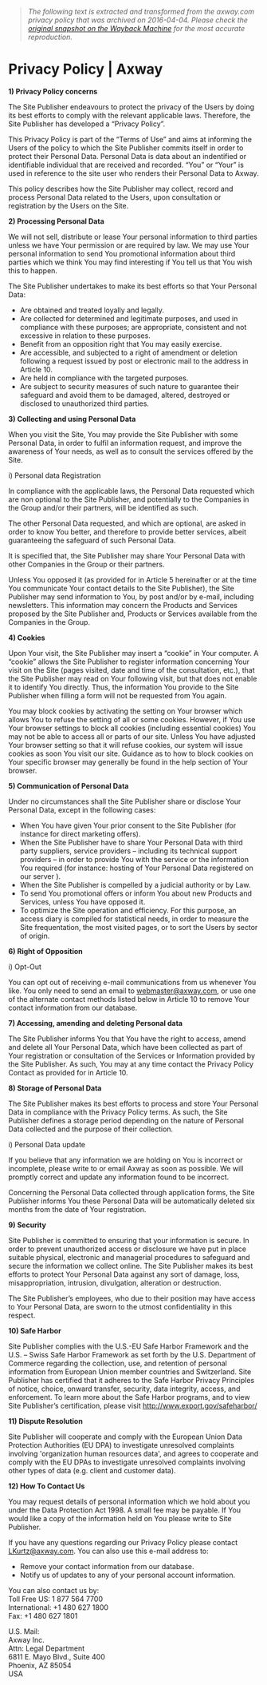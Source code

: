 > *The following text is extracted and transformed from the axway.com privacy policy that was archived on 2016-04-04. Please check the [original snapshot on the Wayback Machine](https://web.archive.org/web/20160404093507id_/https%3A//www.axway.com/en/gate/privacy-policy) for the most accurate reproduction.*

# Privacy Policy | Axway

**1) Privacy Policy concerns**

The Site Publisher endeavours to protect the privacy of the Users by doing its best efforts to comply with the relevant applicable laws. Therefore, the Site Publisher has developed a “Privacy Policy”.

This Privacy Policy is part of the “Terms of Use” and aims at informing the Users of the policy to which the Site Publisher commits itself in order to protect their Personal Data. Personal Data is data about an indentified or identifiable individual that are received and recorded. “You” or “Your” is used in reference to the site user who renders their Personal Data to Axway.

This policy describes how the Site Publisher may collect, record and process Personal Data related to the Users, upon consultation or registration by the Users on the Site.

**2) Processing Personal Data**

We will not sell, distribute or lease Your personal information to third parties unless we have Your permission or are required by law. We may use Your personal information to send You promotional information about third parties which we think You may find interesting if You tell us that You wish this to happen.

The Site Publisher undertakes to make its best efforts so that Your Personal Data:

  * Are obtained and treated loyally and legally.
  * Are collected for determined and legitimate purposes, and used in compliance with these purposes; are appropriate, consistent and not excessive in relation to these purposes.
  * Benefit from an opposition right that You may easily exercise.
  * Are accessible, and subjected to a right of amendment or deletion following a request issued by post or electronic mail to the address in Article 10.
  * Are held in compliance with the targeted purposes.
  * Are subject to security measures of such nature to guarantee their safeguard and avoid them to be damaged, altered, destroyed or disclosed to unauthorized third parties.



**3) Collecting and using Personal Data**

When you visit the Site, You may provide the Site Publisher with some Personal Data, in order to fulfil an information request, and improve the awareness of Your needs, as well as to consult the services offered by the Site.

i) Personal data Registration

In compliance with the applicable laws, the Personal Data requested which are non optional to the Site Publisher, and potentially to the Companies in the Group and/or their partners, will be identified as such.

The other Personal Data requested, and which are optional, are asked in order to know You better, and therefore to provide better services, albeit guaranteeing the safeguard of such Personal Data.

It is specified that, the Site Publisher may share Your Personal Data with other Companies in the Group or their partners.

Unless You opposed it (as provided for in Article 5 hereinafter or at the time You communicate Your contact details to the Site Publisher), the Site Publisher may send information to You, by post and/or by e-mail, including newsletters. This information may concern the Products and Services proposed by the Site Publisher and, Products or Services available from the Companies in the Group.

**4) Cookies**

Upon Your visit, the Site Publisher may insert a “cookie” in Your computer. A “cookie” allows the Site Publisher to register information concerning Your visit on the Site (pages visited, date and time of the consultation, etc.), that the Site Publisher may read on Your following visit, but that does not enable it to identify You directly. Thus, the information You provide to the Site Publisher when filling a form will not be requested from You again.

You may block cookies by activating the setting on Your browser which allows You to refuse the setting of all or some cookies. However, if You use Your browser settings to block all cookies (including essential cookies) You may not be able to access all or parts of our site. Unless You have adjusted Your browser setting so that it will refuse cookies, our system will issue cookies as soon You visit our site. Guidance as to how to block cookies on Your specific browser may generally be found in the help section of Your browser.

**5) Communication of Personal Data**

Under no circumstances shall the Site Publisher share or disclose Your Personal Data, except in the following cases:

  * When You have given Your prior consent to the Site Publisher (for instance for direct marketing offers).
  * When the Site Publisher have to share Your Personal Data with third party suppliers, service providers – including its technical support providers – in order to provide You with the service or the information You required (for instance: hosting of Your Personal Data registered on our server ).
  * When the Site Publisher is compelled by a judicial authority or by Law.
  * To send You promotional offers or inform You about new Products and Services, unless You have opposed it.
  * To optimize the Site operation and efficiency. For this purpose, an access diary is compiled for statistical needs, in order to measure the Site frequentation, the most visited pages, or to sort the Users by sector of origin.



**6) Right of Opposition**

i) Opt-Out

You can opt out of receiving e-mail communications from us whenever You like. You only need to send an email to [webmaster@axway.com](mailto:webmaster@axway.com), or use one of the alternate contact methods listed below in Article 10 to remove Your contact information from our database.

**7) Accessing, amending and deleting Personal data**

The Site Publisher informs You that You have the right to access, amend and delete all Your Personal Data, which have been collected as part of Your registration or consultation of the Services or Information provided by the Site Publisher. As such, You may at any time contact the Privacy Policy Contact as provided for in Article 10.

**8) Storage of Personal Data**

The Site Publisher makes its best efforts to process and store Your Personal Data in compliance with the Privacy Policy terms. As such, the Site Publisher defines a storage period depending on the nature of Personal Data collected and the purpose of their collection.

i) Personal Data update

If you believe that any information we are holding on You is incorrect or incomplete, please write to or email Axway as soon as possible. We will promptly correct and update any information found to be incorrect.

Concerning the Personal Data collected through application forms, the Site Publisher informs You these Personal Data will be automatically deleted six months from the date of Your registration.

**9) Security**

Site Publisher is committed to ensuring that your information is secure. In order to prevent unauthorized access or disclosure we have put in place suitable physical, electronic and managerial procedures to safeguard and secure the information we collect online. The Site Publisher makes its best efforts to protect Your Personal Data against any sort of damage, loss, misappropriation, intrusion, divulgation, alteration or destruction.

The Site Publisher’s employees, who due to their position may have access to Your Personal Data, are sworn to the utmost confidentiality in this respect.

**10) Safe Harbor**

Site Publisher complies with the U.S.-EU Safe Harbor Framework and the U.S. – Swiss Safe Harbor Framework as set forth by the U.S. Department of Commerce regarding the collection, use, and retention of personal information from European Union member countries and Switzerland. Site Publisher has certified that it adheres to the Safe Harbor Privacy Principles of notice, choice, onward transfer, security, data integrity, access, and enforcement. To learn more about the Safe Harbor programs, and to view Site Publisher’s certification, please visit <http://www.export.gov/safeharbor/>

**11) Dispute Resolution**

Site Publisher will cooperate and comply with the European Union Data Protection Authorities (EU DPA) to investigate unresolved complaints involving 'organization human resources data', and agrees to cooperate and comply with the EU DPAs to investigate unresolved complaints involving other types of data (e.g. client and customer data).

**12) How To Contact Us**

You may request details of personal information which we hold about you under the Data Protection Act 1998. A small fee may be payable. If You would like a copy of the information held on You please write to Site Publisher.

If you have any questions regarding our Privacy Policy please contact [LKurtz@axway.com](mailto:LKurtz@axway.com). You can also use this e-mail address to:

  * Remove your contact information from our database.
  * Notify us of updates to any of your personal account information.



You can also contact us by:  
Toll Free US: 1 877 564 7700  
International: +1 480 627 1800  
Fax: +1 480 627 1801

U.S. Mail:  
Axway Inc.  
Attn: Legal Department  
6811 E. Mayo Blvd., Suite 400  
Phoenix, AZ 85054  
USA

